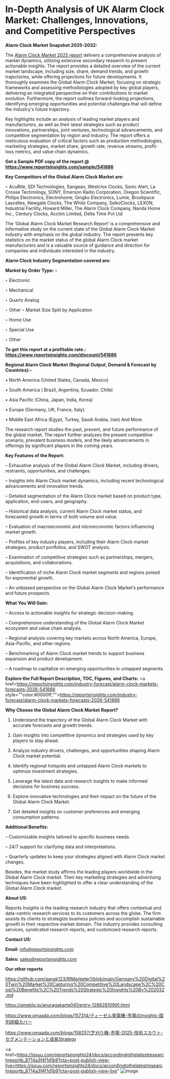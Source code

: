 # In-Depth Analysis of UK Alarm Clock Market: Challenges, Innovations, and Competitive Perspectives

<strong>Alarm Clock Market Snapshot 2025-2032:</strong>

The <a href=https://www.reportsinsights.com/sample/541886>Alarm Clock Market 2025 report</a> delivers a comprehensive analysis of market dynamics, utilizing extensive secondary research to present actionable insights. The report provides a detailed overview of the current market landscape, including size, share, demand trends, and growth trajectories, while offering projections for future developments. It thoroughly examines the Global Alarm Clock Market, focusing on strategic frameworks and assessing methodologies adopted by key global players, delivering an integrated perspective on their contributions to market evolution. Furthermore, the report outlines forward-looking projections, identifying emerging opportunities and potential challenges that will define the industry's future trajectory.

Key highlights include an analysis of leading market players and manufacturers, as well as their latest strategies such as product innovations, partnerships, joint ventures, technological advancements, and competitive segmentation by region and industry. The report offers a meticulous evaluation of critical factors such as production methodologies, marketing strategies, market share, growth rate, revenue streams, profit-loss metrics, and value chain dynamics.

<strong>Get a Sample PDF copy of the report @ <a href=https://www.reportsinsights.com/sample/541886 style=color:#0000ff;>https://www.reportsinsights.com/sample/541886</a></strong>

<strong>Key Competitors of the Global Alarm Clock Market are:</strong>

‣ AcuRite, SDI Technologies, Sangean, Westclox Clocks, Sonic Alert, La Crosse Technology, SONY, Emerson Radio Corporation, Oregon Scientific, Philips Electronics, Electrohome, Gingko Electronics, Lumie, Brookpace Lascelles, Newgate Clocks, The White Company, SeikoClocks, LEXON, Industrial Facility, Howard Miller, The Alarm Clock Company, Nanda Home Inc., Century Clocks, Acctim Limited, Delta Time Pvt Ltd

The ‘Global Alarm Clock Market Research Report’ is a comprehensive and informative study on the current state of the Global Alarm Clock Market industry with emphasis on the global industry. The report presents key statistics on the market status of the global Alarm Clock market manufacturers and is a valuable source of guidance and direction for companies and individuals interested in the industry.

<strong>Alarm Clock Industry Segmentation covered are:</strong>

<strong>Market by Order Type: </strong>
‣ 

‣ Electronic

‣ Mechanical

‣ Quartz Analog

‣ Other
‣ Market Size Split by Application

‣ Home Use

‣ Special Use

‣ Other

<strong>To get this report at a profitable rate.: <a href=https://www.reportsinsights.com/discount/541886 style=color:#0000ff;>https://www.reportsinsights.com/discount/541886</a></strong>

<strong>Regional Alarm Clock Market (Regional Output, Demand &amp; Forecast by Countries):-</strong>

• North America (United States, Canada, Mexico)

• South America ( Brazil, Argentina, Ecuador, Chile)

• Asia Pacific (China, Japan, India, Korea)

• Europe (Germany, UK, France, Italy)

• Middle East Africa (Egypt, Turkey, Saudi Arabia, Iran) And More.

The research report studies the past, present, and future performance of the global market. The report further analyzes the present competitive scenario, prevalent business models, and the likely advancements in offerings by significant players in the coming years.

<strong>Key Features of the Report:</strong>

– Exhaustive analysis of the Global Alarm Clock Market, including drivers, restraints, opportunities, and challenges.

– Insights into Alarm Clock market dynamics, including recent technological advancements and innovation trends.

– Detailed segmentation of the Alarm Clock market based on product type, application, end-users, and geography.

– Historical data analysis, current Alarm Clock market status, and forecasted growth in terms of both volume and value.

– Evaluation of macroeconomic and microeconomic factors influencing market growth.

– Profiles of key industry players, including their Alarm Clock market strategies, product portfolios, and SWOT analysis.

– Examination of competitive strategies such as partnerships, mergers, acquisitions, and collaborations.

– Identification of niche Alarm Clock market segments and regions poised for exponential growth.

– An unbiased perspective on the Global Alarm Clock Market’s performance and future prospects.

<strong>What You Will Gain:</strong>

– Access to actionable insights for strategic decision-making.

– Comprehensive understanding of the Global Alarm Clock Market ecosystem and value chain analysis.

– Regional analysis covering key markets across North America, Europe, Asia-Pacific, and other regions.

– Benchmarking of Alarm Clock market trends to support business expansion and product development.

– A roadmap to capitalize on emerging opportunities in untapped segments.

<strong>Explore the Full Report Description, TOC, Figures, and Charts:</strong>
<a href=https://reportsinsights.com/industry-forecast/alarm-clock-markets-forecasts-2026-541886 style=""color:#0000ff;"">https://reportsinsights.com/industry-forecast/alarm-clock-markets-forecasts-2026-541886</a>

<strong>Why Choose the Global Alarm Clock Market Report?</strong>

1. Understand the trajectory of the Global Alarm Clock Market with accurate forecasts and growth trends.

2. Gain insights into competitive dynamics and strategies used by key players to stay ahead.

3. Analyze industry drivers, challenges, and opportunities shaping Alarm Clock market potential.

4. Identify regional hotspots and untapped Alarm Clock markets to optimize investment strategies.

5. Leverage the latest data and research insights to make informed decisions for business success.

6. Explore innovative technologies and their impact on the future of the Global Alarm Clock Market.

7. Get detailed insights on customer preferences and emerging consumption patterns.

<strong>Additional Benefits:</strong>

– Customizable insights tailored to specific business needs.

– 24/7 support for clarifying data and interpretations.

– Quarterly updates to keep your strategies aligned with Alarm Clock market changes.

Besides, the market study affirms the leading players worldwide in the Global Alarm Clock market. Their key marketing strategies and advertising techniques have been highlighted to offer a clear understanding of the Global Alarm Clock market.

<strong><strong>About US</strong>:</strong>

Reports Insights is the leading research industry that offers contextual and data-centric research services to its customers across the globe. The firm assists its clients to strategize business policies and accomplish sustainable growth in their respective market domain. The industry provides consulting services, syndicated research reports, and customized research reports.

<strong>Contact US:</strong>

<p class=><b>Email:</b> <a href=mailto:info@reportsinsights.com>info@reportsinsights.com</a></p>
<p class=><b>Sales:</b> <a href=mailto:sales@reportsinsights.com>sales@reportsinsights.com</a></p>

<strong>Our other reports</strong>

<a href=https://github.com/aanak123/RIMarketer1/blob/main/Germany%20Digital%20Twin%20Market%20Capturing%20Competitive%20Landscape%2C%20Cost%20Benefits%2C%20Trends%20Strategic%20Insights%20By%202032.md>https://github.com/aanak123/RIMarketer1/blob/main/Germany%20Digital%20Twin%20Market%20Capturing%20Competitive%20Landscape%2C%20Cost%20Benefits%2C%20Trends%20Strategic%20Insights%20By%202032.md</a>

<a href=https://ameblo.jp/anuragakarte041/entry-12882810991.html>https://ameblo.jp/anuragakarte041/entry-12882810991.html</a>

<a href=https://www.omaada.com/blogs/157314/ディーゼル発電機-市場のInsights-国別詳細カバー>https://www.omaada.com/blogs/157314/ディーゼル発電機-市場のInsights-国別詳細カバー</a>

<a href=https://www.omaada.com/blogs/158257/芝刈り機-市場-2025-技術スカウト-セグメンテーションと成長Strategy>https://www.omaada.com/blogs/158257/芝刈り機-市場-2025-技術スカウト-セグメンテーションと成長Strategy</a>

<a href=https://issuu.com/reportsinsights24/docs/accordingtothelatestresearchreportb_8714a3f4f1d1b9?cta=post-publish-view-live>https://issuu.com/reportsinsights24/docs/accordingtothelatestresearchreportb_8714a3f4f1d1b9?cta=post-publish-view-live</a>"
![image](https://github.com/user-attachments/assets/9df947c2-459a-4a2b-b3f0-48abfbbd68fc)
